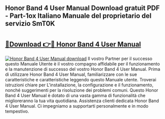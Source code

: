 ## Honor Band 4 User Manual Download gratuit PDF - Part-1ox Italiano Manuale del proprietario del servizio SmT0K

# <h2><a href="http://dfb3vk6.blite.top/?on=Honor+Band+4+User+Manual">🔗Download 👉🔴 Honor Band 4 User Manual</a></h2>

[![Honor Band 4 User Manual download](https://i.imgur.com/lujVjoI.png)](http://dfb3vk6.blite.top/?on=Honor+Band+4+User+Manual)
Il vostro Partner per il successo questo Manuale Utente è il vostro compagno affidabile per il funzionamento e la manutenzione di successo del vostro Honor Band 4 User Manual. Prima di utilizzare Honor Band 4 User Manual, familiarizzare con le sue caratteristiche e caratteristiche leggendo questo Manuale utente. Troverai istruzioni chiare per L'installazione, la configurazione e il funzionamento, nonché suggerimenti per la risoluzione dei problemi comuni. Questo Honor Band 4 User Manual è dotato di una vasta gamma di funzionalità che miglioreranno la tua vita quotidiana. Assistenza clienti dedicata Honor Band 4 User Manual. Ci impegniamo a supportarti personalmente e in modo tempestivo.
